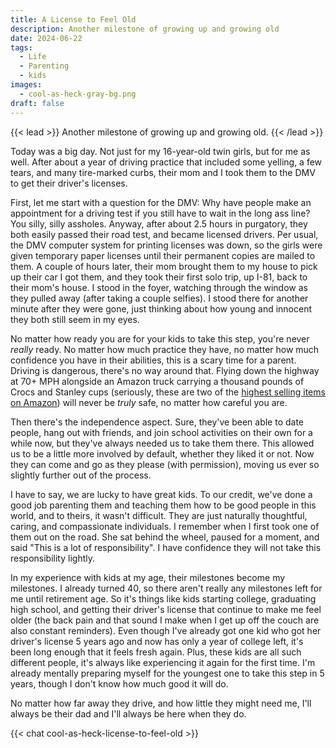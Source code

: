 ```yaml
---
title: A License to Feel Old
description: Another milestone of growing up and growing old
date: 2024-06-22
tags:
  - Life
  - Parenting
  - kids
images:
  - cool-as-heck-gray-bg.png
draft: false
---
```

{{< lead >}}
Another milestone of growing up and growing old. 
{{< /lead >}}

Today was a big day. Not just for my 16-year-old twin girls, but for me as well. After about a year of driving practice that included some yelling, a few tears, and many tire-marked curbs, their mom and I took them to the DMV to get their driver's licenses.

First, let me start with a question for the DMV: Why have people make an appointment for a driving test if you still have to wait in the long ass line? You silly, silly assholes. Anyway, after about 2.5 hours in purgatory, they both easily passed their road test, and became licensed drivers. Per usual, the DMV computer system for printing licenses was down, so the girls were given temporary paper licenses until their permanent copies are mailed to them. A couple of hours later, their mom brought them to my house to pick up their car I got them, and they took their first solo trip, up I-81, back to their mom's house. I stood in the foyer, watching through the window as they pulled away (after taking a couple selfies). I stood there for another minute after they were gone, just thinking about how young and innocent they both still seem in my eyes.

No matter how ready you are for your kids to take this step, you're never *really* ready. No matter how much practice they have, no matter how much confidence you have in their abilities, this is a scary time for a parent. Driving is dangerous, there's no way around that. Flying down the highway at 70+ MPH alongside an Amazon truck carrying a thousand pounds of Crocs and Stanley cups (seriously, these are two of the [highest selling items on Amazon](https://www.amazon.com/Best-Sellers/zgbs)) will never be *truly* safe, no matter how careful you are. 

Then there's the independence aspect. Sure, they've been able to date people, hang out with friends, and join school activities on their own for a while now, but they've always needed us to take them there. This allowed us to be a little more involved by default, whether they liked it or not. Now they can come and go as they please (with permission), moving us ever so slightly further out of the process.

I have to say, we are lucky to have great kids. To our credit, we've done a good job parenting them and teaching them how to be good people in this world, and to theirs, it wasn't difficult. They are just naturally thoughtful, caring, and compassionate individuals. I remember when I first took one of them out on the road. She sat behind the wheel, paused for a moment, and said "This is a lot of responsibility". I have confidence they will not take this responsibility lightly.

In my experience with kids at my age, their milestones become my milestones. I already turned 40, so there aren't really any milestones left for me until retirement age. So it's things like kids starting college, graduating high school, and getting their driver's license that continue to make me feel older (the back pain and that sound I make when I get up off the couch are also constant reminders). Even though I've already got one kid who got her driver's license 5 years ago and now has only a year of college left, it's been long enough that it feels fresh again. Plus, these kids are all such different people, it's always like experiencing it again for the first time. I'm already mentally preparing myself for the youngest one to take this step in 5 years, though I don't know how much good it will do. 

No matter how far away they drive, and how little they might need me, I'll always be their dad and I'll always be here when they do.

{{< chat cool-as-heck-license-to-feel-old >}}